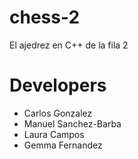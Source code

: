 # chess-2
El ajedrez en C++ de la fila 2
# Developers
- Carlos Gonzalez
- Manuel Sanchez-Barba
- Laura Campos
- Gemma Fernandez
